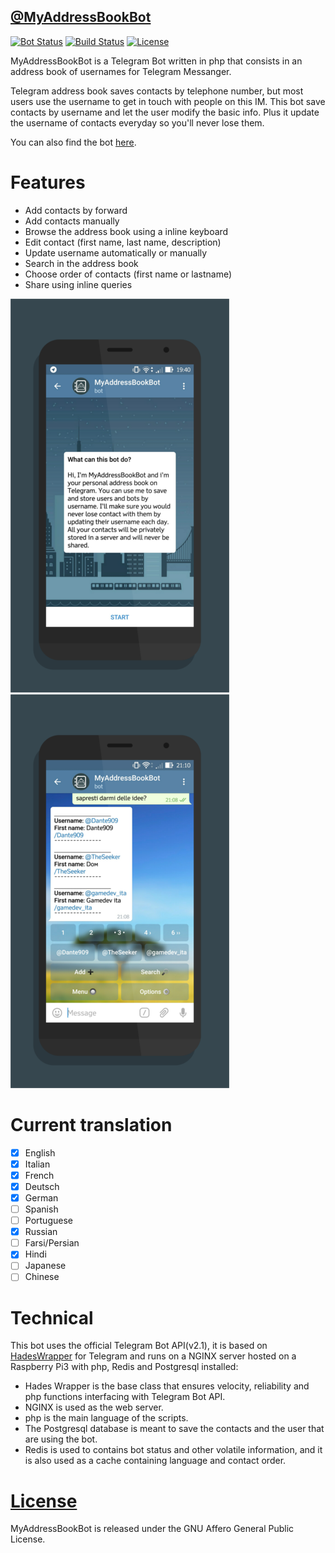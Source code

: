## [@MyAddressBookBot](https://telegram.me/myaddressbookbot)
[![Bot Status](https://img.shields.io/badge/bot-active-brightgreen.svg?style=plastic)]()
[![Build Status](https://img.shields.io/badge/build-2.0-green.svg?style=plastic)]()
[![License](https://img.shields.io/badge/license-GNU_AGPLv3-blue.svg?style=plastic)]()

MyAddressBookBot is a Telegram Bot written in php that consists in an address book of usernames for Telegram Messanger.

Telegram address book saves contacts by telephone number, but most users use the username to get in touch with people on this IM. This bot save contacts by username and let the user modify the basic info. Plus it update the username of contacts everyday so you'll never lose them.

You can also find the bot [here](https://storebot.me/bot/myaddressbookbot).

# Features
- Add contacts by forward
- Add contacts manually
- Browse the address book using a inline keyboard
- Edit contact (first name, last name, description)
- Update username automatically or manually
- Search in the address book
- Choose order of contacts (first name or lastname)
- Share using inline queries


[![screenshot_menu](screenshot_menu.png)]()
[![screenshot_list](screenshot_list.png)]()

# Current translation
- [x] English
- [x] Italian
- [x] French
- [x] Deutsch
- [x] German
- [ ] Spanish
- [ ] Portuguese
- [x] Russian
- [ ] Farsi/Persian
- [x] Hindi
- [ ] Japanese
- [ ] Chinese

# Technical
This bot uses the official Telegram Bot API(v2.1), it is based on [HadesWrapper](https://gitlab.com/WiseDragonStd/HadesWrapper) for Telegram and runs on a NGINX server hosted on a Raspberry Pi3 with php, Redis and Postgresql installed:
- Hades Wrapper is the base class that ensures velocity, reliability and php functions interfacing with Telegram Bot API.
- NGINX is used as the web server.
- php is the main language of the scripts.
- The Postgresql database is meant to save the contacts and the user that are using the bot.
- Redis is used to contains bot status and other volatile information, and it is also used as a cache containing language and contact order.

# [License](https://www.gnu.org/licenses/agpl-3.0.html)
MyAddressBookBot is released under the GNU Affero General Public License.
